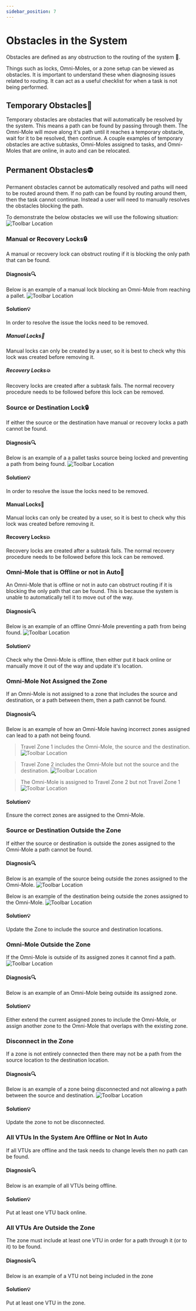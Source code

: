 ```yaml
---
sidebar_position: 7
---
```


# Obstacles in the System
Obstacles are defined as any obstruction to the routing of the system 🚧. 

Things such as locks, Omni-Moles, or a zone setup can be viewed as obstacles. It is important to understand these when diagnosing issues related to routing. It can act as a useful checklist for when a task is not being performed.

## Temporary Obstacles🚦

Temporary obstacles are obstacles that will automatically be resolved by the system. This means a path can be found by passing through them. The Omni-Mole will move along it's path until it reaches a temporary obstacle, wait for it to be resolved, then continue. A couple examples of temporary obstacles are active subtasks, Omni-Moles assigned to tasks, and Omni-Moles that are online, in auto and can be relocated.

## Permanent Obstacles⛔

Permanent obstacles cannot be automatically resolved and paths will need to be routed around them. If no path can be found by routing around them, then the task cannot continue. Instead a user will need to manually resolves the obstacles blocking the path.

To demonstrate the below obstacles we will use the following situation:
![Toolbar Location](assets/obstacles-in-the-system/permanent-obstacle-scenario.png)

### Manual or Recovery Locks🔒

A manual or recovery lock can obstruct routing if it is blocking the only path that can be found.

#### Diagnosis🔍

Below is an example of a manual lock blocking an Omni-Mole from reaching a pallet.
![Toolbar Location](assets/obstacles-in-the-system/permanent-obstacle-lock-blocking-source.png)

#### Solution💡

In order to resolve the issue the locks need to be removed.

##### Manual Locks🚫

Manual locks can only be created by a user, so it is best to check why this lock was created before removing it.

##### Recovery Locks💥

Recovery locks are created after a subtask fails. The normal recovery procedure needs to be followed before this lock can be removed.

### Source or Destination Lock🔒

If either the source or the destination have manual or recovery locks a path cannot be found.

#### Diagnosis🔍

Below is an example of a a pallet tasks source being locked and preventing a path from being found.
![Toolbar Location](assets/obstacles-in-the-system/permanent-obstacle-lock-at-source.png)

#### Solution💡

In order to resolve the issue the locks need to be removed.

#### Manual Locks🚫

Manual locks can only be created by a user, so it is best to check why this lock was created before removing it.

#### Recovery Locks💥

Recovery locks are created after a subtask fails. The normal recovery procedure needs to be followed before this lock can be removed.

### Omni-Mole that is Offline or not in Auto🔴

An Omni-Mole that is offline or not in auto can obstruct routing if it is blocking the only path that can be found. This is because the system is unable to automatically tell it to move out of the way.

#### Diagnosis🔍

Below is an example of an offline Omni-Mole preventing a path from being found.
![Toolbar Location](assets/obstacles-in-the-system/permanent-obstacle-omnimole-blocking-source.png)

#### Solution💡

Check why the Omni-Mole is offline, then either put it back online or manually move it out of the way and update it's location.

### Omni-Mole Not Assigned the Zone

If an Omni-Mole is not assigned to a zone that includes the source and destination, or a path between them, then a path cannot be found.

#### Diagnosis🔍

Below is an example of how an Omni-Mole having incorrect zones assigned can lead to a path not being found.

>Travel Zone 1 includes the Omni-Mole, the source and the destination.
![Toolbar Location](assets/obstacles-in-the-system/permanent-obstacle-omnimole-not-assigned-zone-valid.png)

>Travel Zone 2 includes the Omni-Mole but not the source and the destination.
![Toolbar Location](assets/obstacles-in-the-system/permanent-obstacle-omnimole-not-assigned-zone-invalid.png)

>The Omni-Mole is assigned to Travel Zone 2 but not Travel Zone 1
![Toolbar Location](assets/obstacles-in-the-system/permanent-obstacle-omnimole-not-assigned-zone-assigned-zones.png)

#### Solution💡

Ensure the correct zones are assigned to the Omni-Mole.

### Source or Destination Outside the Zone

If either the source or destination is outside the zones assigned to the Omni-Mole a path cannot be found.

#### Diagnosis🔍

Below is an example of the source being outside the zones assigned to the Omni-Mole.
![Toolbar Location](assets/obstacles-in-the-system/permanent-obstacle-source-outside-zone.png)

Below is an example of the destination being outside the zones assigned to the Omni-Mole.
![Toolbar Location](assets/obstacles-in-the-system/permanent-obstacle-destination-outside-zone.png)

#### Solution💡

Update the Zone to include the source and destination locations.

### Omni-Mole Outside the Zone

If the Omni-Mole is outside of its assigned zones it cannot find a path.
![Toolbar Location](assets/obstacles-in-the-system/permanent-obstacle-omnimole-outside-zone.png)

#### Diagnosis🔍

Below is an example of an Omni-Mole being outside its assigned zone.

#### Solution💡

Either extend the current assigned zones to include the Omni-Mole, or assign another zone to the Omni-Mole that overlaps with the existing zone.

### Disconnect in the Zone

If a zone is not entirely connected then there may not be a path from the source location to the destination location.

#### Diagnosis🔍

Below is an example of a zone being disconnected and not allowing a path between the source and destination.
![Toolbar Location](assets/obstacles-in-the-system/permanent-obstacle-disconnect-in-zone.png)

#### Solution💡

Update the zone to not be disconnected.

### All VTUs In the System Are Offline or Not In Auto

If all VTUs are offline and the task needs to change levels then no path can be found.

#### Diagnosis🔍

Below is an example of all VTUs being offline.

#### Solution💡

Put at least one VTU back online.

### All VTUs Are Outside the Zone

The zone must include at least one VTU in order for a path through it (or to it) to be found.

#### Diagnosis🔍

Below is an example of a VTU not being included in the zone

#### Solution💡

Put at least one VTU in the zone.